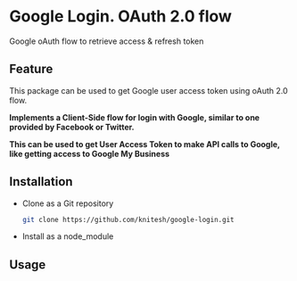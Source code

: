 # Google Login. OAuth 2.0 flow

Google oAuth flow to retrieve access &amp; refresh token

## Feature

This package can be used to get Google user access token using oAuth 2.0 flow.

**Implements a Client-Side flow for login with Google, similar to one provided by Facebook or Twitter.**

**This can be used to get User Access Token to make API calls to Google, like getting access to Google My Business**

## Installation

- Clone as a Git repository
  ```sh
  git clone https://github.com/knitesh/google-login.git
  ```
- Install as a node_module

## Usage
